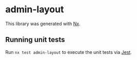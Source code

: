 # admin-layout

This library was generated with [Nx](https://nx.dev).

## Running unit tests

Run `nx test admin-layout` to execute the unit tests via [Jest](https://jestjs.io).
